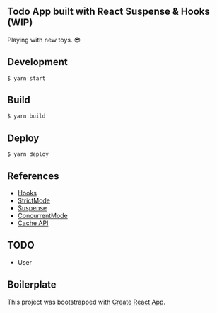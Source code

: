 ## Todo App built with React Suspense & Hooks (WIP)

Playing with new toys. :sunglasses:

## Development

`$ yarn start`

## Build

`$ yarn build`

## Deploy

`$ yarn deploy`

## References

- [Hooks](https://reactjs.org/docs/hooks-reference.html)
- [StrictMode](https://reactjs.org/docs/strict-mode.html)
- [Suspense](https://reactjs.org/docs/code-splitting.html#suspense)
- [ConcurrentMode](https://github.com/sw-yx/fresh-concurrent-react/blob/master/apis/roots.md#reactdomcreateroot-and-rootrender)
- [Cache API](https://github.com/facebook/react/pull/13337#issuecomment-425974864)

## TODO

- User

## Boilerplate

This project was bootstrapped with [Create React App](https://github.com/facebook/create-react-app).
